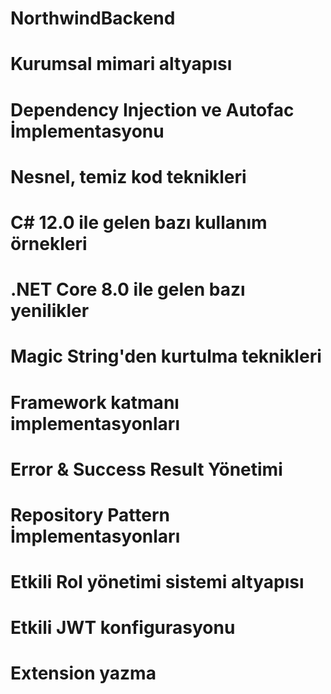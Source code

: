 # NorthwindBackend

# Kurumsal mimari altyapısı
# Dependency Injection ve Autofac İmplementasyonu
# Nesnel, temiz kod teknikleri
# C# 12.0 ile gelen bazı kullanım örnekleri
# .NET Core 8.0 ile gelen bazı yenilikler
# Magic String'den kurtulma teknikleri
# Framework katmanı implementasyonları
# Error & Success Result Yönetimi
# Repository Pattern İmplementasyonları
# Etkili Rol yönetimi sistemi altyapısı
# Etkili JWT konfigurasyonu
# Extension yazma

